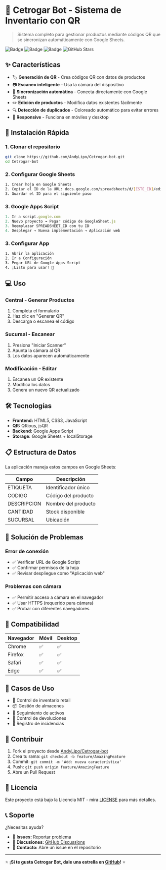 
# 📱 Cetrogar Bot - Sistema de Inventario con QR

> Sistema completo para gestionar productos mediante códigos QR que se sincronizan automáticamente con Google Sheets.

![Badge](https://img.shields.io/badge/Estado-Estable-brightgreen)
![Badge](https://img.shields.io/badge/Licencia-MIT-blue)
![Badge](https://img.shields.io/badge/Versión-1.0-orange)
![GitHub Stars](https://img.shields.io/github/stars/AndyLipo/Cetrogar-bot?style=social)

## ✨ Características

- 🏷️ **Generación de QR** - Crea códigos QR con datos de productos
- 📷 **Escaneo inteligente** - Usa la cámara del dispositivo
- 🔄 **Sincronización automática** - Conecta directamente con Google Sheets
- ✏️ **Edición de productos** - Modifica datos existentes fácilmente
- 🔍 **Detección de duplicados** - Coloreado automático para evitar errores
- 📱 **Responsive** - Funciona en móviles y desktop

## 🚀 Instalación Rápida

### 1. Clonar el repositorio
```bash
git clone https://github.com/AndyLipo/Cetrogar-bot.git
cd Cetrogar-bot
```

### 2. Configurar Google Sheets
```bash
1. Crear hoja en Google Sheets
2. Copiar el ID de la URL: docs.google.com/spreadsheets/d/[ESTE_ID]/edit
3. Guardar el ID para el siguiente paso
```

### 3. Google Apps Script
```javascript
1. Ir a script.google.com
2. Nuevo proyecto → Pegar código de GoogleSheet.js
3. Reemplazar SPREADSHEET_ID con tu ID
4. Desplegar → Nueva implementación → Aplicación web
```

### 3. Configurar App
```bash
1. Abrir la aplicación
2. Ir a Configuración
3. Pegar URL de Google Apps Script
4. ¡Listo para usar! 🎉
```

## 💻 Uso

### Central - Generar Productos
1. Completa el formulario
2. Haz clic en "Generar QR"
3. Descarga o escanea el código

### Sucursal - Escanear
1. Presiona "Iniciar Scanner"
2. Apunta la cámara al QR
3. Los datos aparecen automáticamente

### Modificación - Editar
1. Escanea un QR existente
2. Modifica los datos
3. Genera un nuevo QR actualizado

## 🛠️ Tecnologías

- **Frontend:** HTML5, CSS3, JavaScript
- **QR:** QRious, jsQR
- **Backend:** Google Apps Script
- **Storage:** Google Sheets + localStorage

## 📋 Estructura de Datos

La aplicación maneja estos campos en Google Sheets:

| Campo | Descripción |
|-------|-------------|
| ETIQUETA | Identificador único |
| CODIGO | Código del producto |
| DESCRIPCION | Nombre del producto |
| CANTIDAD | Stock disponible |
| SUCURSAL | Ubicación |

## 🔧 Solución de Problemas

### Error de conexión
- ✅ Verificar URL de Google Script
- ✅ Confirmar permisos de la hoja
- ✅ Revisar despliegue como "Aplicación web"

### Problemas con cámara
- ✅ Permitir acceso a cámara en el navegador
- ✅ Usar HTTPS (requerido para cámara)
- ✅ Probar con diferentes navegadores

## 📱 Compatibilidad

| Navegador | Móvil | Desktop |
|-----------|-------|---------|
| Chrome    | ✅     | ✅       |
| Firefox   | ✅     | ✅       |
| Safari    | ✅     | ✅       |
| Edge      | ✅     | ✅       |

## 🎯 Casos de Uso

- 🏪 Control de inventario retail
- 📦 Gestión de almacenes
- 🏢 Seguimiento de activos
- 🔄 Control de devoluciones
- 📝 Registro de incidencias

## 🤝 Contribuir

1. Fork el proyecto desde [AndyLipo/Cetrogar-bot](https://github.com/AndyLipo/Cetrogar-bot)
2. Crea tu rama: `git checkout -b feature/AmazingFeature`
3. Commit: `git commit -m 'Add: nueva característica'`
4. Push: `git push origin feature/AmazingFeature`
5. Abre un Pull Request

## 📄 Licencia

Este proyecto está bajo la Licencia MIT - mira [LICENSE](LICENSE) para más detalles.

## 📞 Soporte

¿Necesitas ayuda? 
- 🐛 **Issues:** [Reportar problema](https://github.com/AndyLipo/Cetrogar-bot/issues)
- 💬 **Discusiones:** [GitHub Discussions](https://github.com/AndyLipo/Cetrogar-bot/discussions)
- 📧 **Contacto:** Abre un issue en el repositorio

---

⭐ **¡Si te gusta Cetrogar Bot, dale una estrella en [GitHub](https://github.com/AndyLipo/Cetrogar-bot)!** ⭐
